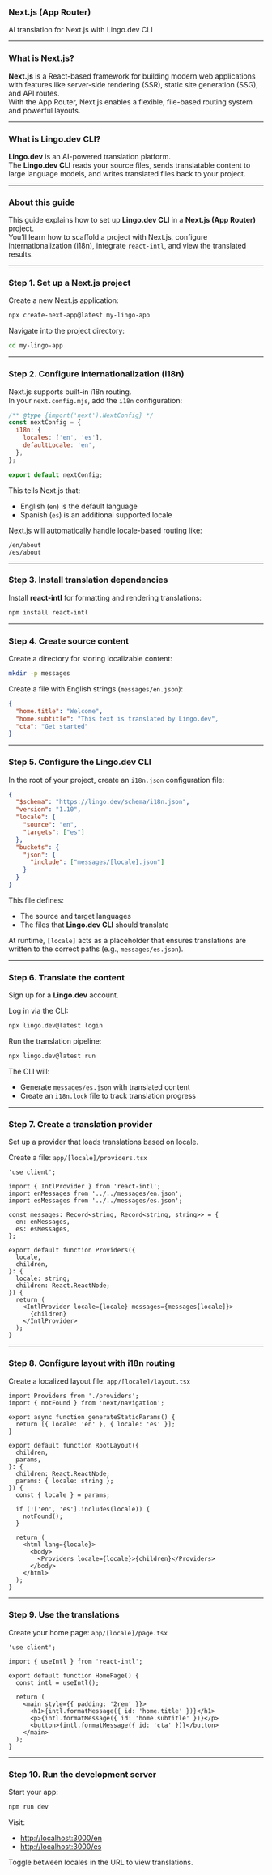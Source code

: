 ### Next.js (App Router)
AI translation for Next.js with Lingo.dev CLI

---

### What is Next.js?

**Next.js** is a React-based framework for building modern web applications with features like server-side rendering (SSR), static site generation (SSG), and API routes.  
With the App Router, Next.js enables a flexible, file-based routing system and powerful layouts.

---

### What is Lingo.dev CLI?

**Lingo.dev** is an AI-powered translation platform.  
The **Lingo.dev CLI** reads your source files, sends translatable content to large language models, and writes translated files back to your project.

---

### About this guide

This guide explains how to set up **Lingo.dev CLI** in a **Next.js (App Router)** project.  
You’ll learn how to scaffold a project with Next.js, configure internationalization (i18n), integrate `react-intl`, and view the translated results.

---

### Step 1. Set up a Next.js project

Create a new Next.js application:

```bash
npx create-next-app@latest my-lingo-app
```

Navigate into the project directory:

```bash
cd my-lingo-app
```

---

### Step 2. Configure internationalization (i18n)

Next.js supports built-in i18n routing.  
In your `next.config.mjs`, add the `i18n` configuration:

```js
/** @type {import('next').NextConfig} */
const nextConfig = {
  i18n: {
    locales: ['en', 'es'],
    defaultLocale: 'en',
  },
};

export default nextConfig;
```

This tells Next.js that:
- English (`en`) is the default language
- Spanish (`es`) is an additional supported locale

Next.js will automatically handle locale-based routing like:
```
/en/about
/es/about
```

---

### Step 3. Install translation dependencies

Install **react-intl** for formatting and rendering translations:

```bash
npm install react-intl
```

---

### Step 4. Create source content

Create a directory for storing localizable content:

```bash
mkdir -p messages
```

Create a file with English strings (`messages/en.json`):

```json
{
  "home.title": "Welcome",
  "home.subtitle": "This text is translated by Lingo.dev",
  "cta": "Get started"
}
```

---

### Step 5. Configure the Lingo.dev CLI

In the root of your project, create an `i18n.json` configuration file:

```json
{
  "$schema": "https://lingo.dev/schema/i18n.json",
  "version": "1.10",
  "locale": {
    "source": "en",
    "targets": ["es"]
  },
  "buckets": {
    "json": {
      "include": ["messages/[locale].json"]
    }
  }
}
```

This file defines:
- The source and target languages  
- The files that **Lingo.dev CLI** should translate  

At runtime, `[locale]` acts as a placeholder that ensures translations are written to the correct paths (e.g., `messages/es.json`).

---

### Step 6. Translate the content

Sign up for a **Lingo.dev** account.

Log in via the CLI:

```bash
npx lingo.dev@latest login
```

Run the translation pipeline:

```bash
npx lingo.dev@latest run
```

The CLI will:
- Generate `messages/es.json` with translated content  
- Create an `i18n.lock` file to track translation progress  

---

### Step 7. Create a translation provider

Set up a provider that loads translations based on locale.

Create a file: `app/[locale]/providers.tsx`

```tsx
'use client';

import { IntlProvider } from 'react-intl';
import enMessages from '../../messages/en.json';
import esMessages from '../../messages/es.json';

const messages: Record<string, Record<string, string>> = {
  en: enMessages,
  es: esMessages,
};

export default function Providers({
  locale,
  children,
}: {
  locale: string;
  children: React.ReactNode;
}) {
  return (
    <IntlProvider locale={locale} messages={messages[locale]}>
      {children}
    </IntlProvider>
  );
}
```

---

### Step 8. Configure layout with i18n routing

Create a localized layout file: `app/[locale]/layout.tsx`

```tsx
import Providers from './providers';
import { notFound } from 'next/navigation';

export async function generateStaticParams() {
  return [{ locale: 'en' }, { locale: 'es' }];
}

export default function RootLayout({
  children,
  params,
}: {
  children: React.ReactNode;
  params: { locale: string };
}) {
  const { locale } = params;

  if (!['en', 'es'].includes(locale)) {
    notFound();
  }

  return (
    <html lang={locale}>
      <body>
        <Providers locale={locale}>{children}</Providers>
      </body>
    </html>
  );
}
```

---

### Step 9. Use the translations

Create your home page: `app/[locale]/page.tsx`

```tsx
'use client';

import { useIntl } from 'react-intl';

export default function HomePage() {
  const intl = useIntl();

  return (
    <main style={{ padding: '2rem' }}>
      <h1>{intl.formatMessage({ id: 'home.title' })}</h1>
      <p>{intl.formatMessage({ id: 'home.subtitle' })}</p>
      <button>{intl.formatMessage({ id: 'cta' })}</button>
    </main>
  );
}
```

---

### Step 10. Run the development server

Start your app:

```bash
npm run dev
```

Visit:
- [http://localhost:3000/en](http://localhost:3000/en)
- [http://localhost:3000/es](http://localhost:3000/es)

Toggle between locales in the URL to view translations.